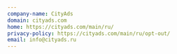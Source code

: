 ```yaml
---
company-name: CityAds
domain: cityads.com
home: https://cityads.com/main/ru/
privacy-policy: https://cityads.com/main/ru/opt-out/
email: info@cityads.ru
---
```




